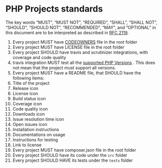 # PHP Projects standards

The key words “MUST”, “MUST NOT”, “REQUIRED”, “SHALL”, “SHALL NOT”, “SHOULD”, “SHOULD NOT”, “RECOMMENDED”, “MAY”, and “OPTIONAL” in this document are to be interpreted as described in [RFC 2119](https://tools.ietf.org/html/rfc2119).

1. Every project MUST have [CODEOWNERS](https://help.github.com/en/articles/about-code-owners) file in the root folder 
1. Every project MUST have LICENSE file in the root folder
1. Every project SHOULD have travis and scrutinizer integrations, with coverage and code quality
  1. travis integration MUST test all the [supported PHP Versions](https://www.php.net/supported-versions.php) . This does not mean that the project must support all versions.
1. Every project MUST have a README file, that SHOULD have the following items:
  1. Title of the project 
  1. Release icon
  1. License icon
  1. Build status icon
  1. Coverage icon
  1. Code quality icon
  1. Downloads icon
  1. Issue resolution time icon
  1. Open issues icon
  1. Installation instructions
  1. Documentations on usage
  1. Instructions for testing
  1. Link to license
1. Every project MUST have composer.json file in the root folder
1. Every project SHOULD have its code under the `src` folder
1. Every project SHOULD HAVE its tests under the `tests` folder
